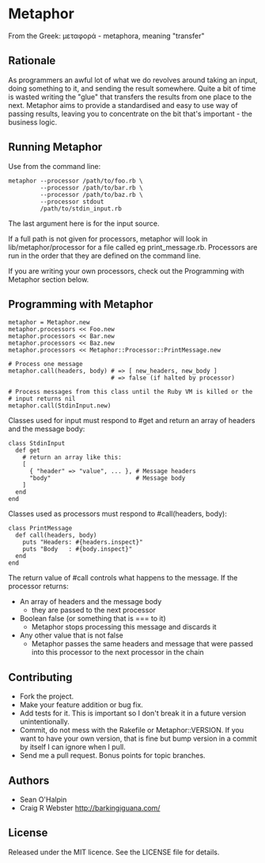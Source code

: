 Metaphor
========

From the Greek: μεταφορά - metaphora, meaning "transfer"


Rationale
---------

As programmers an awful lot of what we do revolves around taking an
input, doing something to it, and sending the result somewhere. Quite a
bit of time is wasted writing the "glue" that transfers the results from
one place to the next. Metaphor aims to provide a standardised and easy
to use way of passing results, leaving you to concentrate on the bit
that's important - the business logic.


Running Metaphor
----------------

Use from the command line:

    metaphor --processor /path/to/foo.rb \
             --processor /path/to/bar.rb \
             --processor /path/to/baz.rb \
             --processor stdout
             /path/to/stdin_input.rb

The last argument here is for the input source.

If a full path is not given for processors, metaphor will look in
lib/metaphor/processor for a file called eg print_message.rb.
Processors are run in the order that they are defined on the command
line.

If you are writing your own processors, check out the Programming with
Metaphor section below.


Programming with Metaphor
-------------------------

    metaphor = Metaphor.new
    metaphor.processors << Foo.new
    metaphor.processors << Bar.new
    metaphor.processors << Baz.new
    metaphor.processors << Metaphor::Processor::PrintMessage.new

    # Process one message
    metaphor.call(headers, body) # => [ new_headers, new_body ]
                                 # => false (if halted by processor)

    # Process messages from this class until the Ruby VM is killed or the
    # input returns nil
    metaphor.call(StdinInput.new)


Classes used for input must respond to #get and return an array of headers
and the message body:

    class StdinInput
      def get
        # return an array like this:
        [
          { "header" => "value", ... }, # Message headers
          "body"                        # Message body
        ]
      end
    end

Classes used as processors must respond to #call(headers, body):

    class PrintMessage
      def call(headers, body)
        puts "Headers: #{headers.inspect}"
        puts "Body   : #{body.inspect}"
      end
    end

The return value of #call controls what happens to the message. If the
processor returns:

  * An array of headers and the message body
    - they are passed to the next processor
  * Boolean false (or something that is === to it)
    - Metaphor stops processing this message and discards it
  * Any other value that is not false
    - Metaphor passes the same headers and message that were passed into
      this processor to the next processor in the chain

Contributing
------------

  * Fork the project.
  * Make your feature addition or bug fix.
  * Add tests for it. This is important so I don't break it in a
    future version unintentionally.
  * Commit, do not mess with the Rakefile or Metaphor::VERSION. If you
    want to have your own version, that is fine but bump version in a
    commit by itself I can ignore when I pull.
  * Send me a pull request. Bonus points for topic branches.


Authors
-------

  * Sean O'Halpin
  * Craig R Webster <http://barkingiguana.com/>


License
-------

Released under the MIT licence. See the LICENSE file for details.